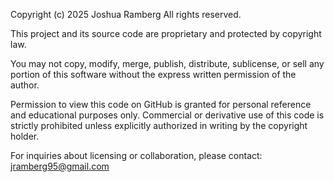 Copyright (c) 2025 Joshua Ramberg
All rights reserved.

This project and its source code are proprietary and protected by copyright law.

You may not copy, modify, merge, publish, distribute, sublicense, or sell
any portion of this software without the express written permission of the author.

Permission to view this code on GitHub is granted for personal reference and
educational purposes only. Commercial or derivative use of this code is
strictly prohibited unless explicitly authorized in writing by the copyright holder.

For inquiries about licensing or collaboration, please contact:
jramberg95@gmail.com
